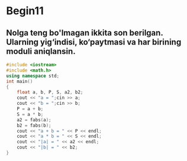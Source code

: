 # Begin11
## Nolga teng bo'lmagan ikkita son berilgan. Ularning yig‘indisi, ko‘paytmasi va har birining moduli aniqlansin.
```cpp
#include <iostream>
#include <math.h>
using namespace std;
int main()
{
    float a, b, P, S, a2, b2;
    cout << "a = ";cin >> a;
    cout << "b = ";cin >> b;
    P = a + b;
    S = a * b;
    a2 = fabs(a);
    b2 = fabs(b);
    cout << "a + b = " << P << endl;
    cout << "a * b = " << S << endl;
    cout << "|a| = " << a2 << endl;
    cout << "|b| = " << b2;
}
```
